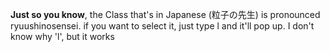 **Just so you know**, the Class that's in Japanese (粒子の先生) is pronounced ryuushinosensei. if you want to select it, just type l and it'll pop up. I don't know why 'l', but it works
